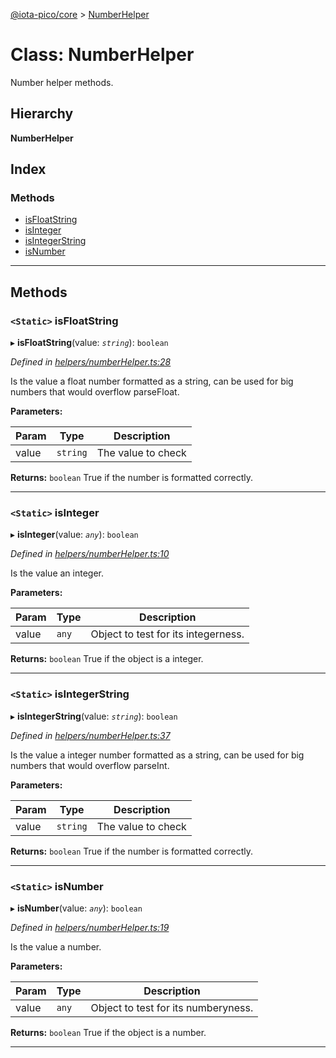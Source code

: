 [@iota-pico/core](../README.md) > [NumberHelper](../classes/numberhelper.md)

# Class: NumberHelper

Number helper methods.

## Hierarchy

**NumberHelper**

## Index

### Methods

* [isFloatString](numberhelper.md#isfloatstring)
* [isInteger](numberhelper.md#isinteger)
* [isIntegerString](numberhelper.md#isintegerstring)
* [isNumber](numberhelper.md#isnumber)

---

## Methods

<a id="isfloatstring"></a>

### `<Static>` isFloatString

▸ **isFloatString**(value: *`string`*): `boolean`

*Defined in [helpers/numberHelper.ts:28](https://github.com/iotaeco/iota-pico-core/blob/1ab2281/src/helpers/numberHelper.ts#L28)*

Is the value a float number formatted as a string, can be used for big numbers that would overflow parseFloat.

**Parameters:**

| Param | Type | Description |
| ------ | ------ | ------ |
| value | `string`   |  The value to check |

**Returns:** `boolean`
True if the number is formatted correctly.

___

<a id="isinteger"></a>

### `<Static>` isInteger

▸ **isInteger**(value: *`any`*): `boolean`

*Defined in [helpers/numberHelper.ts:10](https://github.com/iotaeco/iota-pico-core/blob/1ab2281/src/helpers/numberHelper.ts#L10)*

Is the value an integer.

**Parameters:**

| Param | Type | Description |
| ------ | ------ | ------ |
| value | `any`   |  Object to test for its integerness. |

**Returns:** `boolean`
True if the object is a integer.

___

<a id="isintegerstring"></a>

### `<Static>` isIntegerString

▸ **isIntegerString**(value: *`string`*): `boolean`

*Defined in [helpers/numberHelper.ts:37](https://github.com/iotaeco/iota-pico-core/blob/1ab2281/src/helpers/numberHelper.ts#L37)*

Is the value a integer number formatted as a string, can be used for big numbers that would overflow parseInt.

**Parameters:**

| Param | Type | Description |
| ------ | ------ | ------ |
| value | `string`   |  The value to check |

**Returns:** `boolean`
True if the number is formatted correctly.

___

<a id="isnumber"></a>

### `<Static>` isNumber

▸ **isNumber**(value: *`any`*): `boolean`

*Defined in [helpers/numberHelper.ts:19](https://github.com/iotaeco/iota-pico-core/blob/1ab2281/src/helpers/numberHelper.ts#L19)*

Is the value a number.

**Parameters:**

| Param | Type | Description |
| ------ | ------ | ------ |
| value | `any`   |  Object to test for its numberyness. |

**Returns:** `boolean`
True if the object is a number.

___

